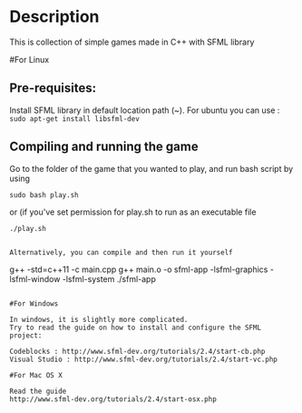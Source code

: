 # Description

This is collection of simple games made in C++ with SFML library

#For Linux

## Pre-requisites:

Install SFML library in default location path (~). For ubuntu you can use :
```sudo apt-get install libsfml-dev```

## Compiling and running the game
Go to the folder of the game that you wanted to play, and run bash script by using
```
sudo bash play.sh
```

or (if you've set permission for play.sh to run as an executable file
```
./play.sh


Alternatively, you can compile and then run it yourself
```
g++ -std=c++11 -c main.cpp
g++ main.o -o sfml-app -lsfml-graphics -lsfml-window -lsfml-system
./sfml-app
```

#For Windows

In windows, it is slightly more complicated.
Try to read the guide on how to install and configure the SFML project:

Codeblocks : http://www.sfml-dev.org/tutorials/2.4/start-cb.php
Visual Studio : http://www.sfml-dev.org/tutorials/2.4/start-vc.php

#For Mac OS X

Read the guide
http://www.sfml-dev.org/tutorials/2.4/start-osx.php


